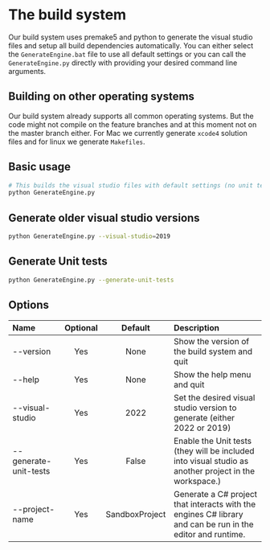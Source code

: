 # The build system

Our build system uses premake5 and python to generate the visual studio files and setup all build dependencies automatically. You can either select the `GenerateEngine.bat` file to use all default settings or you can call the `GenerateEngine.py` directly with providing your desired command line arguments.

## Building on other operating systems

Our build system already supports all common operating systems. But the code might not compile on the feature branches and at this moment not on the master branch either. For Mac we currently generate `xcode4` solution files and for linux we generate `Makefiles`.

## Basic usage

```sh
# This builds the visual studio files with default settings (no unit tests and visual studio version 2022)
python GenerateEngine.py
```

## Generate older visual studio versions

```sh
python GenerateEngine.py --visual-studio=2019
```

## Generate Unit tests

```sh
python GenerateEngine.py --generate-unit-tests
```

## Options

| Name                   | Optional | Default | Description           |
| :---                   |  :----:  | :----:           |         :--- |
| --version              |   Yes    |  None            | Show the version of the build system and quit
| --help                 |   Yes    |  None            | Show the help menu and quit
| --visual-studio        |   Yes    |  2022            | Set the desired visual studio version to generate (either 2022 or 2019)
| --generate-unit-tests  |   Yes    |  False           | Enable the Unit tests (they will be included into visual studio as another project in the workspace.)
| --project-name         |   Yes    |  SandboxProject  | Generate a C# project that interacts with the engines C# library and can be run in the editor and runtime.


